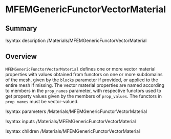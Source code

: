 # MFEMGenericFunctorVectorMaterial

## Summary

!syntax description /Materials/MFEMGenericFunctorVectorMaterial

## Overview

`MFEMGenericFunctorVectorMaterial` defines one or more vector material properties with values
obtained from functors on one or more subdomains of the mesh, given by the `blocks` parameter
if provided, or applied to the entire mesh if missing. The vector material properties are named
according to members in the `prop_names` parameter, with respective functors used to get property
values given by the members of `prop_values`. The functors in `prop_names` must be vector-valued.

!syntax parameters /Materials/MFEMGenericFunctorVectorMaterial

!syntax inputs /Materials/MFEMGenericFunctorVectorMaterial

!syntax children /Materials/MFEMGenericFunctorVectorMaterial
